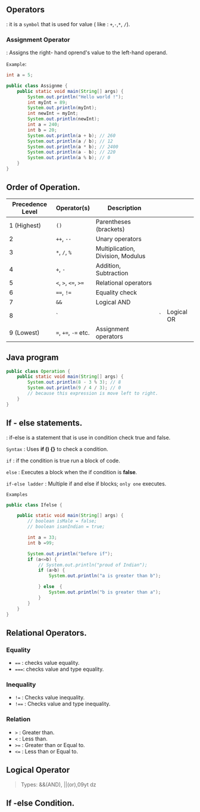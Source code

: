 ## Operators

: it is a `symbol` that is used for value ( like : `+`,`-`,`*`, `/`).

### Assignment Operator

: Assigns the right- hand oprend's value to the left-hand operand.

`Example`:

```java
int a = 5;
```

```Java
public class Assignme {
    public static void main(String[] args) {
        System.out.println("Hello world !");
        int myInt = 89;
        System.out.println(myInt);
        int newInt = myInt;
        System.out.println(newInt);
        int a = 240;
        int b = 20;
        System.out.println(a + b); // 260
        System.out.println(a / b); // 12
        System.out.println(a * b); // 2400
        System.out.println(a - b); // 220
        System.out.println(a % b); // 0
    }
}
```

## Order of Operation. 


| Precedence Level | Operator(s)          | Description                       |    |            |
| ---------------- | -------------------- | --------------------------------- | -- | ---------- |
| 1 (Highest)      | `()`                 | Parentheses (brackets)            |    |            |
| 2                | `++`, `--`           | Unary operators                   |    |            |
| 3                | `*`, `/`, `%`        | Multiplication, Division, Modulus |    |            |
| 4                | `+`, `-`             | Addition, Subtraction             |    |            |
| 5                | `<`, `>`, `<=`, `>=` | Relational operators              |    |            |
| 6                | `==`, `!=`           | Equality check                    |    |            |
| 7                | `&&`                 | Logical AND                       |    |            |
| 8                | \`                   |                                   | \` | Logical OR |
| 9 (Lowest)       | `=`, `+=`, `-=` etc. | Assignment operators              |    |            |

## Java program

```java
public class Operation {
    public static void main(String[] args) {
        System.out.println(8 - 3 % 3); // 8
        System.out.println(9 / 4 / 3); // 0 
        // because this expression is move left to right.
    }
}

 ```

## If - else statements.

: if-else is a statement that is use in condition check true and false.

`Syntax`
: Uses **if () {}** to check a condition.

`if` : if the condition is true run a block of code. 

`else` : Executes a block when the if condition is **false**.

`if-else ladder` : Multiple if and else if blocks; `only one` executes.


`Examples`
```Java
public class Ifelse {

    public static void main(String[] args) {
        // boolean isMale = false;
        // boolean isanIndian = true;

        int a = 33;
        int b =99;

        System.out.println("before if");
        if (a<=b) {
            // System.out.println("proud of Indian");
            if (a>b) {
                System.out.println("a is greater than b");

            } else  {
                System.out.println("b is greater than a");
            }
        }
    }
}

```

## Relational Operators.
### Equality
- `==` : checks value equality.
- `===`: checks value and type equality.

### Inequality
- `!=` : Checks value inequality.
- `!==` : Checks value and type inequality.

### Relation

- `>` : Greater than.
- `<` : Less than.
- `>=` : Greater than or Equal to.
- `<=` : Less than or Equal to.

## Logical Operator
> Types: &&(AND), ||(or),09yt dz 

## If -else Condition.

